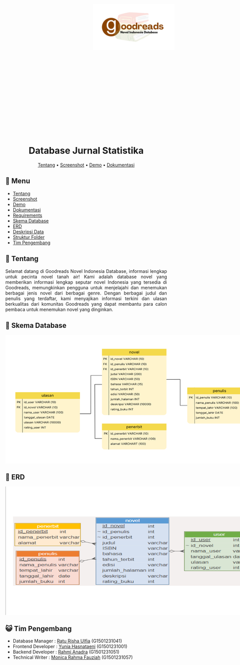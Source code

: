 <p align="center" style="width: 800px; height: 400px;">
  <img idth="400" height="143" src="image/logo.png">
</p>

<div align="center">

# Database Jurnal Statistika

[Tentang](#scroll-tentang)
•
[Screenshot](#rice_scene-screenshot)
•
[Demo](#dvd-demo)
•
[Dokumentasi](#blue_book-dokumentasi)

</div>

## :bookmark_tabs: Menu

- [Tentang](#scroll-tentang)
- [Screenshot](#rice_scene-screenshot)
- [Demo](#dvd-demo)
- [Dokumentasi](#blue_book-dokumentasi)
- [Requirements](#exclamation-requirements)
- [Skema Database](#floppy_disk-skema-database)
- [ERD](#rotating_light-erd)
- [Deskripsi Data](#heavy_check_mark-deskripsi-data)
- [Struktur Folder](#open_file_folder-struktur-folder)
- [Tim Pengembang](#smiley_cat-tim-pengembang)

## :scroll: Tentang


<div align="justify">
Selamat datang di Goodreads Novel Indonesia Database, informasi lengkap untuk pecinta novel tanah air! Kami adalah database novel yang memberikan informasi lengkap seputar novel Indonesia yang tersedia di Goodreads, memungkinkan pengguna untuk menjelajahi dan menemukan berbagai jenis novel dari berbagai genre. Dengan berbagai judul dan penulis yang terdaftar, kami menyajikan informasi terkini dan ulasan berkualitas dari komunitas Goodreads yang dapat membantu para calon pembaca untuk menemukan novel yang dinginkan.

## :floppy_disk: Skema Database
<p align="center" style="width: 800px; height: 400px;">
  <img width="100%" height="100%" src="image/Skema MDS fix.png">
</p>


## :rotating_light: ERD
<p align="center" style="width: 800px; height: 400px;">
  <img width="100%" height="100%" src="image/ERD MSD fix.png">
</p>

## :smiley_cat: Tim Pengembang
+ Database Manager : [Ratu Risha Ulfia](https://github.com/Raturisha) (G1501231041)
+ Frontend Developer : [Yunia Hasnataeni](https://github.com/YuniaHasnataeni) (G1501231001)
+ Backend Developer : [Rahmi Anadra](https://github.com/rahmiandr) (G1501231051)
+ Technical Writer : [Monica Rahma Fauziah](https://github.com/monicarahma) (G1501231057)
